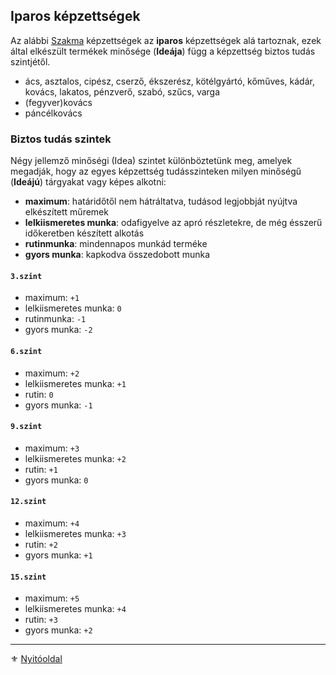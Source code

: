 ## Iparos képzettségek

Az alábbi [Szakma](kepzettsegek.szekunder/szakma.md) képzettségek az **iparos** képzettségek alá tartoznak, ezek által elkészült termékek minősége (**Ideája**) függ a képzettség biztos tudás szintjétől.

- ács, asztalos, cipész, cserző, ékszerész, kötélgyártó, kőműves, kádár, kovács, lakatos, pénzverő, szabó, szűcs, varga
- (fegyver)kovács
- páncélkovács

### Biztos tudás szintek

Négy jellemző minőségi (Idea) szintet különböztetünk meg, amelyek megadják, hogy az egyes képzettség tudásszinteken milyen minőségű (**Ideájú**) tárgyakat vagy képes alkotni:
- **maximum**: határidőtől nem hátráltatva, tudásod legjobbját nyújtva elkészített műremek
- **lelkiismeretes munka**: odafigyelve az apró részletekre, de még ésszerű időkeretben készített alkotás
- **rutinmunka**: mindennapos munkád terméke
- **gyors munka**: kapkodva összedobott munka

#### `3.szint`

- maximum: `+1`
- lelkiismeretes munka: `0`
- rutinmunka: `-1`
- gyors munka: `-2`

#### `6.szint`

- maximum: `+2`
- lelkiismeretes munka: `+1`
- rutin: `0`
- gyors munka: `-1`

#### `9.szint`

- maximum: `+3`
- lelkiismeretes munka: `+2`
- rutin: `+1`
- gyors munka: `0`

#### `12.szint`

- maximum: `+4`
- lelkiismeretes munka: `+3`
- rutin: `+2`
- gyors munka: `+1`

#### `15.szint`

- maximum: `+5`
- lelkiismeretes munka: `+4`
- rutin: `+3`
- gyors munka: `+2`

---

⚜️ [Nyitóoldal](start.md#3-k%C3%A9pzetts%C3%A9grendszer-)